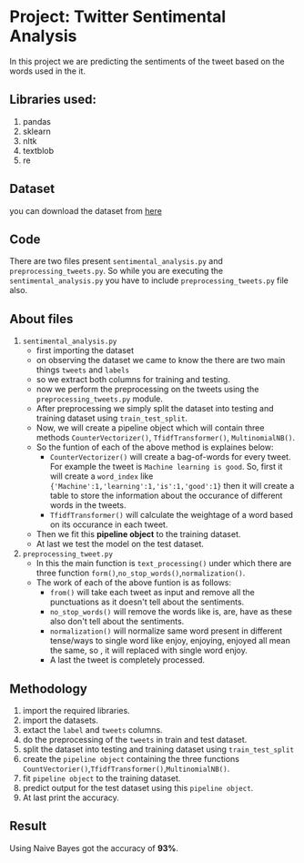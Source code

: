 # Project: Twitter Sentimental Analysis
In this project we are predicting the sentiments of the tweet based on the words used in the it.
## Libraries used:
1. pandas
2. sklearn
3. nltk
4. textblob
5. re
## Dataset
you can download the dataset from [here](https://www.kaggle.com/arkhoshghalb/twitter-sentiment-analysis-hatred-speech )
## Code
There are two files present `sentimental_analysis.py` and `preprocessing_tweets.py`. So while you are executing the `sentimental_analysis.py` you have to include `preprocessing_tweets.py` file also.
## About files
1. `sentimental_analysis.py` 
    * first importing the dataset
    * on observing the dataset we came to know the there are two main things `tweets` and `labels`
    * so we extract both columns for training and testing.
    * now we perform the preprocessing on the tweets using the `preprocessing_tweets.py` module.
    * After preprocessing we simply split the dataset into testing and training dataset using `train_test_split`.
    * Now, we will create a pipeline object which will contain three methods `CounterVectorizer()`, `TfidfTransformer()`, `MultinomialNB()`.
    * So the funtion of each of the above method is explaines below:
       * `CounterVectorizer()` will create a bag-of-words for every tweet. For example the tweet is `Machine learning is good`. So, first it will create a `word_index` like `{'Machine':1,'learning':1,'is':1,'good':1}` then it will create a table to store the information about the occurance of different words in the tweets.
       * `TfidfTransformer()` will calculate the weightage of a word based on its occurance in each tweet.
    * Then we fit this **pipeline object** to the training dataset.
    * At last we test the model on the test dataset.
  2. `preprocessing_tweet.py`
      * In this the main function is `text_processing()` under which there are three function `form()`,`no_stop_words()`,`normalization()`.
      * The work of each of the above funtion is as follows:
         * `from()` will take each tweet as input and remove all the punctuations as it doesn't tell about the sentiments.
         * `no_stop_words()` will remove the words like is, are, have as these also don't tell about the sentiments.
         * `normalization()` will normalize same word present in different tense/ways to single word like enjoy, enjoying, enjoyed all mean the same, so , it will replaced with single word enjoy. 
         * A last the tweet is completely processed.
## Methodology
1. import the required libraries.
2. import the datasets.
3. extact the `label` and `tweets` columns.
4. do the preprocessing of the `tweets` in train and test dataset.
5. split the dataset into testing and training dataset using `train_test_split`
6. create the `pipeline object` containing the three functions `CountVectorier()`,`TfidfTransformer()`,`MultinomialNB()`.
7. fit `pipeline object` to the training dataset.
8. predict output for the test dataset using this `pipeline object`.
9. At last print the accuracy.

## Result
Using Naive Bayes got the accuracy of  **93%**. 


                                                   




